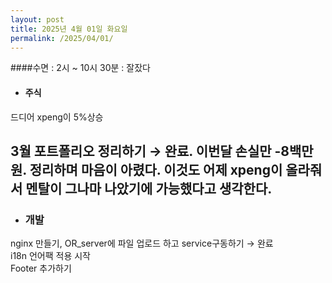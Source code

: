 ```yaml
---
layout: post
title: 2025년 4월 01일 화요일
permalink: /2025/04/01/
---
```

####수면 : 2시 ~ 10시 30분 : 잘잤다<br/>
* #### 주식<br/>
드디어 xpeng이 5%상승<br/>
## 3월 포트폴리오 정리하기 → 완료. 이번달 손실만 -8백만원. 정리하며 마음이 아렸다. 이것도 어제 xpeng이 올라줘서 멘탈이 그나마 나았기에 가능했다고 생각한다.<br/>
* ### 개발<br/>
nginx 만들기, OR_server에 파일 업로드 하고 service구동하기 → 완료<br/>
i18n 언어팩 적용 시작<br/>
Footer 추가하기